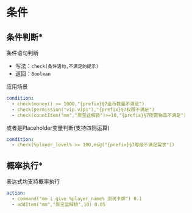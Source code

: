 # 条件




## 条件判断*
条件语句判断

* 写法：`check(条件语句,不满足的提示)`
* 返回：`Boolean`

应用场景

```yaml
condition:
  - check(money() >= 1000,"{prefix}§7金币数量不满足")
  - check(permission("vip.vip1"),"{prefix}§7权限不满足")
  - check(countItem("mm","聚宝盆解锁")>=10,"{prefix}§7所需物品不满足")

```

或者是Placeholder变量判断(支持四则运算)

```yaml
condition:
  - check(%player_level% >= 100,msg("{prefix}§7等级不满足需求"))

```


## 概率执行*
表达式均支持概率执行

```yaml
action:
  - command("mm i give %player_name% 测试卡牌") 0.1
  - addItem("mm","聚宝盆解锁",10) 0.05
```
